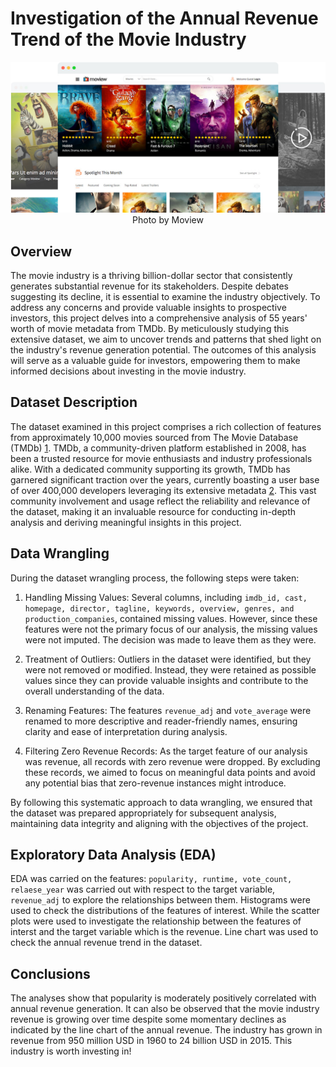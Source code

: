 # Investigation of the Annual Revenue Trend of the Movie Industry

<img src="movie.png" alt="movies pic" style="max-width: 100%;">

<center>Photo by Moview</center>

## Overview
The movie industry is a thriving billion-dollar sector that consistently generates substantial revenue for its stakeholders. Despite debates suggesting its decline, it is essential to examine the industry objectively. To address any concerns and provide valuable insights to prospective investors, this project delves into a comprehensive analysis of 55 years' worth of movie metadata from TMDb. By meticulously studying this extensive dataset, we aim to uncover trends and patterns that shed light on the industry's revenue generation potential. The outcomes of this analysis will serve as a valuable guide for investors, empowering them to make informed decisions about investing in the movie industry.

## Dataset Description 
The dataset examined in this project comprises a rich collection of features from approximately 10,000 movies sourced from The Movie Database (TMDb) [1](https://docs.google.com/document/d/e/2PACX-1vTlVmknRRnfy_4eTrjw5hYGaiQim5ctr9naaRd4V9du2B5bxpd8FEH3KtDgp8qVekw7Cj1GLk1IXdZi/pub?embedded=True). TMDb, a community-driven platform established in 2008, has been a trusted resource for movie enthusiasts and industry professionals alike. With a dedicated community supporting its growth, TMDb has garnered significant traction over the years, currently boasting a user base of over 400,000 developers leveraging its extensive metadata [2](https://www.themoviedb.org/about). This vast community involvement and usage reflect the reliability and relevance of the dataset, making it an invaluable resource for conducting in-depth analysis and deriving meaningful insights in this project.

## Data Wrangling 
During the dataset wrangling process, the following steps were taken:

1. Handling Missing Values: Several columns, including `imdb_id, cast, homepage, director, tagline, keywords, overview, genres, and production_companies`, contained missing values. However, since these features were not the primary focus of our analysis, the missing values were not imputed. The decision was made to leave them as they were.

2. Treatment of Outliers: Outliers in the dataset were identified, but they were not removed or modified. Instead, they were retained as possible values since they can provide valuable insights and contribute to the overall understanding of the data.

3. Renaming Features: The features `revenue_adj` and `vote_average` were renamed to more descriptive and reader-friendly names, ensuring clarity and ease of interpretation during analysis.

4. Filtering Zero Revenue Records: As the target feature of our analysis was revenue, all records with zero revenue were dropped. By excluding these records, we aimed to focus on meaningful data points and avoid any potential bias that zero-revenue instances might introduce.

By following this systematic approach to data wrangling, we ensured that the dataset was prepared appropriately for subsequent analysis, maintaining data integrity and aligning with the objectives of the project.


## Exploratory Data Analysis (EDA)
EDA was carried on the features: `popularity, runtime, vote_count, relaese_year` was carried out with respect to the target variable, `revenue_adj` to explore the relationships between them. Histograms were used to check the distributions of the features of interest. While the scatter plots were used to investigate the relationship between the features of interst and the target variable which is the revenue. Line chart was used to check the annual revenue trend in the dataset.

## Conclusions
The analyses show that popularity is moderately positively correlated with annual revenue generation. It can also be observed that the movie industry revenue is growing over time despite some momentary declines as indicated by the line chart of the annual revenue. The industry has grown in revenue from 950 million USD in 1960 to 24 billion USD in 2015. This industry is worth investing in!

